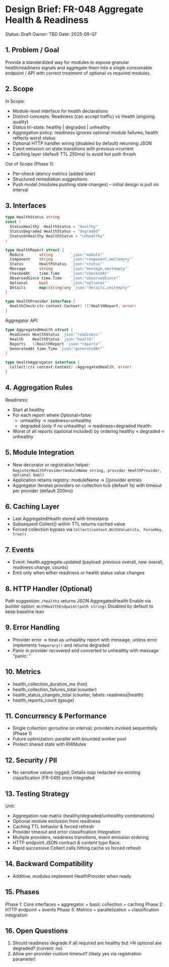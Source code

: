 # Design Brief: FR-048 Aggregate Health & Readiness

Status: Draft
Owner: TBD
Date: 2025-09-07

## 1. Problem / Goal
Provide a standardized way for modules to expose granular health/readiness signals and aggregate them into a single consumable endpoint / API with correct treatment of optional vs required modules.

## 2. Scope
In Scope:
- Module-level interface for health declarations
- Distinct concepts: Readiness (can accept traffic) vs Health (ongoing quality)
- Status tri-state: healthy | degraded | unhealthy
- Aggregation policy: readiness ignores optional module failures; health reflects worst status
- Optional HTTP handler wiring (disabled by default) returning JSON
- Event emission on state transitions with previous->current
- Caching layer (default TTL 250ms) to avoid hot path thrash

Out of Scope (Phase 1):
- Per-check latency metrics (added later)
- Structured remediation suggestions
- Push model (modules pushing state changes) – initial design is pull on interval

## 3. Interfaces
```go
type HealthStatus string
const (
  StatusHealthy  HealthStatus = "healthy"
  StatusDegraded HealthStatus = "degraded"
  StatusUnhealthy HealthStatus = "unhealthy"
)

type HealthReport struct {
  Module       string        `json:"module"`
  Component    string        `json:"component,omitempty"`
  Status       HealthStatus  `json:"status"`
  Message      string        `json:"message,omitempty"`
  CheckedAt    time.Time     `json:"checkedAt"`
  ObservedSince time.Time    `json:"observedSince"`
  Optional     bool          `json:"optional"`
  Details      map[string]any `json:"details,omitempty"`
}

type HealthProvider interface {
  HealthCheck(ctx context.Context) ([]HealthReport, error)
}
```

Aggregator API:
```go
type AggregatedHealth struct {
  Readiness HealthStatus `json:"readiness"`
  Health    HealthStatus `json:"health"`
  Reports   []HealthReport `json:"reports"`
  GeneratedAt time.Time `json:"generatedAt"`
}

type HealthAggregator interface {
  Collect(ctx context.Context) (AggregatedHealth, error)
}
```

## 4. Aggregation Rules
Readiness:
- Start at healthy
- For each report where Optional=false:
  - unhealthy -> readiness=unhealthy
  - degraded (only if no unhealthy) -> readiness=degraded
Health:
- Worst of all reports (optional included) by ordering healthy < degraded < unhealthy

## 5. Module Integration
- New decorator or registration helper: `RegisterHealthProvider(moduleName string, provider HealthProvider, optional bool)`
- Application retains registry: moduleName -> []provider entries
- Aggregator iterates providers on collection tick (default 1s) with timeout per provider (default 200ms)

## 6. Caching Layer
- Last AggregatedHealth stored with timestamp
- Subsequent Collect() within TTL returns cached value
- Forced collection bypass via `Collect(context.WithValue(ctx, ForceKey, true))`

## 7. Events
- Event: health.aggregate.updated (payload: previous overall, new overall, readiness change, counts)
- Emit only when either readiness or health status value changes

## 8. HTTP Handler (Optional)
Path suggestion: `/healthz` returns JSON AggregatedHealth
Enable via builder option: `WithHealthEndpoint(path string)`
Disabled by default to keep baseline lean

## 9. Error Handling
- Provider error -> treat as unhealthy report with message, unless error implements `Temporary()` and returns degraded
- Panic in provider recovered and converted to unhealthy with message "panic: <value>"

## 10. Metrics
- health_collection_duration_ms (hist)
- health_collection_failures_total (counter)
- health_status_changes_total (counter, labels: readiness|health)
- health_reports_count (gauge)

## 11. Concurrency & Performance
- Single collection goroutine on interval; providers invoked sequentially (Phase 1)
- Future optimization: parallel with bounded worker pool
- Protect shared state with RWMutex

## 12. Security / PII
- No sensitive values logged; Details map redacted via existing classification (FR-049) once integrated

## 13. Testing Strategy
Unit:
- Aggregation rule matrix (healthy/degraded/unhealthy combinations)
- Optional module exclusion from readiness
- Caching TTL behavior & forced refresh
- Provider timeout and error classification
Integration:
- Multiple providers, readiness transitions, event emission ordering
- HTTP endpoint JSON contract & content type
Race:
- Rapid successive Collect calls hitting cache vs forced refresh

## 14. Backward Compatibility
- Additive; modules implement HealthProvider when ready

## 15. Phases
Phase 1: Core interfaces + aggregator + basic collection + caching
Phase 2: HTTP endpoint + events
Phase 3: Metrics + parallelization + classification integration

## 16. Open Questions
1. Should readiness degrade if all required are healthy but >N optional are degraded? (current: no)
2. Allow per-provider custom timeout? (likely yes via registration parameter)
